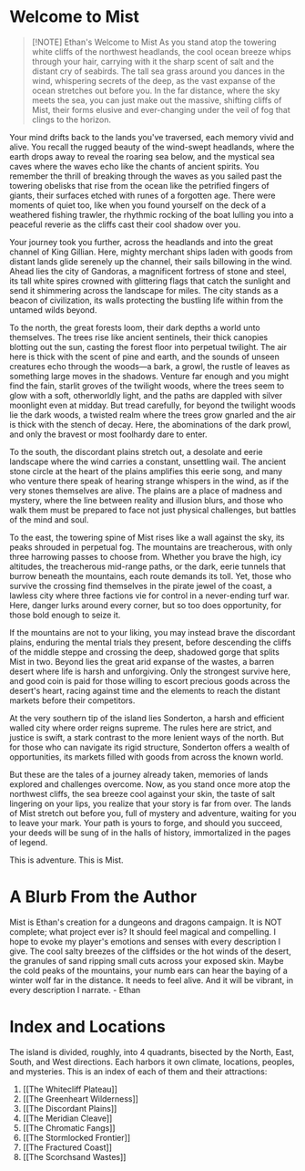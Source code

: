 # Welcome to Mist

> [!NOTE] Ethan's Welcome to Mist
> As you stand atop the towering white cliffs of the northwest headlands, the cool ocean breeze whips through your hair, carrying with it the sharp scent of salt and the distant cry of seabirds. The tall sea grass around you dances in the wind, whispering secrets of the deep, as the vast expanse of the ocean stretches out before you. In the far distance, where the sky meets the sea, you can just make out the massive, shifting cliffs of Mist, their forms elusive and ever-changing under the veil of fog that clings to the horizon.
>
Your mind drifts back to the lands you've traversed, each memory vivid and alive. You recall the rugged beauty of the wind-swept headlands, where the earth drops away to reveal the roaring sea below, and the mystical sea caves where the waves echo like the chants of ancient spirits. You remember the thrill of breaking through the waves as you sailed past the towering obelisks that rise from the ocean like the petrified fingers of giants, their surfaces etched with runes of a forgotten age. There were moments of quiet too, like when you found yourself on the deck of a weathered fishing trawler, the rhythmic rocking of the boat lulling you into a peaceful reverie as the cliffs cast their cool shadow over you.
>
Your journey took you further, across the headlands and into the great channel of King Gillian. Here, mighty merchant ships laden with goods from distant lands glide serenely up the channel, their sails billowing in the wind. Ahead lies the city of Gandoras, a magnificent fortress of stone and steel, its tall white spires crowned with glittering flags that catch the sunlight and send it shimmering across the landscape for miles. The city stands as a beacon of civilization, its walls protecting the bustling life within from the untamed wilds beyond.
>
To the north, the great forests loom, their dark depths a world unto themselves. The trees rise like ancient sentinels, their thick canopies blotting out the sun, casting the forest floor into perpetual twilight. The air here is thick with the scent of pine and earth, and the sounds of unseen creatures echo through the woods—a bark, a growl, the rustle of leaves as something large moves in the shadows. Venture far enough and you might find the fain, starlit groves of the twilight woods, where the trees seem to glow with a soft, otherworldly light, and the paths are dappled with silver moonlight even at midday. But tread carefully, for beyond the twilight woods lie the dark woods, a twisted realm where the trees grow gnarled and the air is thick with the stench of decay. Here, the abominations of the dark prowl, and only the bravest or most foolhardy dare to enter.
>
To the south, the discordant plains stretch out, a desolate and eerie landscape where the wind carries a constant, unsettling wail. The ancient stone circle at the heart of the plains amplifies this eerie song, and many who venture there speak of hearing strange whispers in the wind, as if the very stones themselves are alive. The plains are a place of madness and mystery, where the line between reality and illusion blurs, and those who walk them must be prepared to face not just physical challenges, but battles of the mind and soul.
>
To the east, the towering spine of Mist rises like a wall against the sky, its peaks shrouded in perpetual fog. The mountains are treacherous, with only three harrowing passes to choose from. Whether you brave the high, icy altitudes, the treacherous mid-range paths, or the dark, eerie tunnels that burrow beneath the mountains, each route demands its toll. Yet, those who survive the crossing find themselves in the pirate jewel of the coast, a lawless city where three factions vie for control in a never-ending turf war. Here, danger lurks around every corner, but so too does opportunity, for those bold enough to seize it.
>
If the mountains are not to your liking, you may instead brave the discordant plains, enduring the mental trials they present, before descending the cliffs of the middle steppe and crossing the deep, shadowed gorge that splits Mist in two. Beyond lies the great arid expanse of the wastes, a barren desert where life is harsh and unforgiving. Only the strongest survive here, and good coin is paid for those willing to escort precious goods across the desert's heart, racing against time and the elements to reach the distant markets before their competitors.
>
At the very southern tip of the island lies Sonderton, a harsh and efficient walled city where order reigns supreme. The rules here are strict, and justice is swift, a stark contrast to the more lenient ways of the north. But for those who can navigate its rigid structure, Sonderton offers a wealth of opportunities, its markets filled with goods from across the known world.
>
But these are the tales of a journey already taken, memories of lands explored and challenges overcome. Now, as you stand once more atop the northwest cliffs, the sea breeze cool against your skin, the taste of salt lingering on your lips, you realize that your story is far from over. The lands of Mist stretch out before you, full of mystery and adventure, waiting for you to leave your mark. Your path is yours to forge, and should you succeed, your deeds will be sung of in the halls of history, immortalized in the pages of legend.
>
This is adventure. This is Mist.
# A Blurb From the Author
Mist is Ethan's creation for a dungeons and dragons campaign. It is NOT complete; what project ever is? It should feel magical and compelling. I hope to evoke my player's emotions and senses with every description I give. The cool salty breezes of the cliffsides or the hot winds of the desert, the granules of sand ripping small cuts across your exposed skin. Maybe the cold peaks of the mountains, your numb ears can hear the baying of a winter wolf far in the distance. It needs to feel alive. And it will be vibrant, in every description I narrate. - Ethan
# Index and Locations
The island is divided, roughly, into 4 quadrants, bisected by the North, East, South, and West directions. Each harbors it own climate, locations, peoples, and mysteries. This is an index of each of them and their attractions:

1. [[The Whitecliff Plateau]]
2. [[The Greenheart Wilderness]]
3. [[The Discordant Plains]]
4. [[The Meridian Cleave]]
5. [[The Chromatic Fangs]]
6. [[The Stormlocked Frontier]]
7. [[The Fractured Coast]]
8. [[The Scorchsand Wastes]]